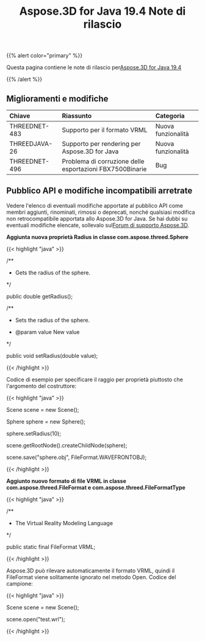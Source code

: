 ﻿---
title: Aspose.3D for Java 19.4 Note di rilascio
type: docs
weight: 90
url: /it/java/aspose-3d-for-java-19-4-release-notes/
---
{{% alert color="primary" %}} 

Questa pagina contiene le note di rilascio per[Aspose.3D for Java 19.4](https://releases.aspose.com/java/repo/com/aspose/aspose-3d//19.4)

{{% /alert %}} 
## **Miglioramenti e modifiche**

|**Chiave**|**Riassunto**|**Categoria**|
|:- |:- |:- |
|THREEDNET-483 |Supporto per il formato VRML|Nuova funzionalità|
|THREEDJAVA-26|Supporto per rendering per Aspose.3D for Java|Nuova funzionalità|
|THREEDNET-496 |Problema di corruzione delle esportazioni FBX7500Binarie|Bug|

## **Pubblico API e modifiche incompatibili arretrate**

Vedere l'elenco di eventuali modifiche apportate al pubblico API come membri aggiunti, rinominati, rimossi o deprecati, nonché qualsiasi modifica non retrocompatibile apportata allo Aspose.3D for Java. Se hai dubbi su eventuali modifiche elencate, sollevalo sul[Forum di supporto Aspose.3D](https://forum.aspose.com/c/3d).

**Aggiunta nuova proprietà Radius in classe com.aspose.threed.Sphere**

{{< highlight "java" >}}

 /**

 * Gets the radius of the sphere.

 */

public double getRadius();

/**

 * Sets the radius of the sphere.

 * @param value New value

 */

public void setRadius(double value);

{{< /highlight >}}

Codice di esempio per specificare il raggio per proprietà piuttosto che l'argomento del costruttore:

{{< highlight "java" >}}

 Scene scene = new Scene();

Sphere sphere = new Sphere();

sphere.setRadius(10);

scene.getRootNode().createChildNode(sphere);

scene.save("sphere.obj", FileFormat.WAVEFRONTOBJ);

{{< /highlight >}}

**Aggiunto nuovo formato di file VRML in classe com.aspose.threed.FileFormat e com.aspose.threed.FileFormatType**

{{< highlight "java" >}}

 /**

 * The Virtual Reality Modeling Language

 */

public static final FileFormat VRML;

{{< /highlight >}}

Aspose.3D può rilevare automaticamente il formato VRML, quindi il FileFormat viene solitamente ignorato nel metodo Open. Codice del campione:

{{< highlight "java" >}}

 Scene scene = new Scene();

scene.open("test.wrl");

{{< /highlight >}}

